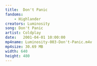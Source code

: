 ```yaml
---
title:  Don't Panic
fandoms:
    - Highlander
creators: Luminosity
song: Don't Panic
artist: Coldplay
date:   2001-04-01 10:00:00
mp4name: Luminosity-003-Don't-Panic.m4v
mp4size: 30.69 MB
width: 640
height: 480
---
```



  